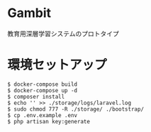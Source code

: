 # Gambit
教育用深層学習システムのプロトタイプ

# 環境セットアップ

```
$ docker-compose build
$ docker-compose up -d
$ composer install
$ echo '' >> ./storage/logs/laravel.log
$ sudo chmod 777 -R ./storage/ ./bootstrap/
$ cp .env.example .env
$ php artisan key:generate
```
